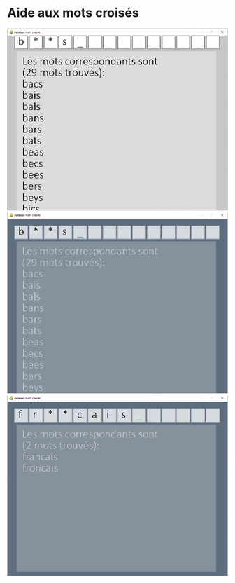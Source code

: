# Aide aux mots croisés

![image d'une recherche du mot "b**s"](https://github.com/EtienneMaire/Aide-aux-mots-crois-s/blob/main/screenshots/screenshot0.png)
![image d'une recherche du mot "b**s"](https://github.com/EtienneMaire/Aide-aux-mots-crois-s/blob/main/screenshots/screenshot1.png)
![image d'une recherche du mot "b**s"](https://github.com/EtienneMaire/Aide-aux-mots-crois-s/blob/main/screenshots/screenshots2.png)
